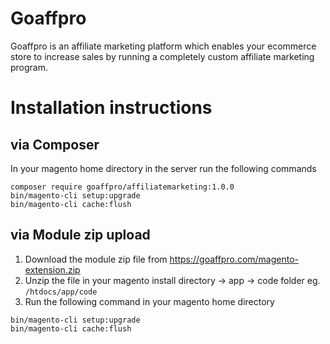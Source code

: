 # Goaffpro
Goaffpro is an affiliate marketing platform which enables your ecommerce store to increase sales by running a completely custom affiliate marketing program.

# Installation instructions
## via Composer
In your magento home directory in the server run the following commands
```
composer require goaffpro/affiliatemarketing:1.0.0
bin/magento-cli setup:upgrade
bin/magento-cli cache:flush
```

## via Module zip upload
1. Download the module zip file from https://goaffpro.com/magento-extension.zip
2. Unzip the file in your magento install directory -> app -> code folder
eg. `/htdocs/app/code`
3. Run the following command in your magento home directory
```
bin/magento-cli setup:upgrade
bin/magento-cli cache:flush
```

